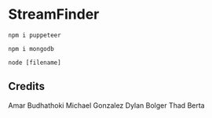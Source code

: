 # StreamFinder

`npm i puppeteer`

`npm i mongodb`

`node [filename]`

## Credits
Amar Budhathoki
Michael Gonzalez
Dylan Bolger
Thad Berta